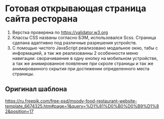 # Готовая открывающая страница сайта ресторана

1. Верстка проверена по https://validator.w3.org
2. Классы CSS названы согласно БЭМ, использовался Scss. Страница сделана адаптивно под различные разрешения устройств.
3. С помощью чистого JavaScript реализовано модальное окно, табы с информацией, а так же реализованны 2 особенности меню навигации: сворачиваение в одну кнопку на мобильном устройстве, а так же анимированное появление при скроле страницы и так же анимированного скрытия при достижении определенного места страницы.

## Оригинал шаблона

https://ru.freepik.com/free-psd/moody-food-restaurant-website-template_6674325.htm#page=1&query=%D1%81%D0%B0%D0%B9%D1%82&position=17
